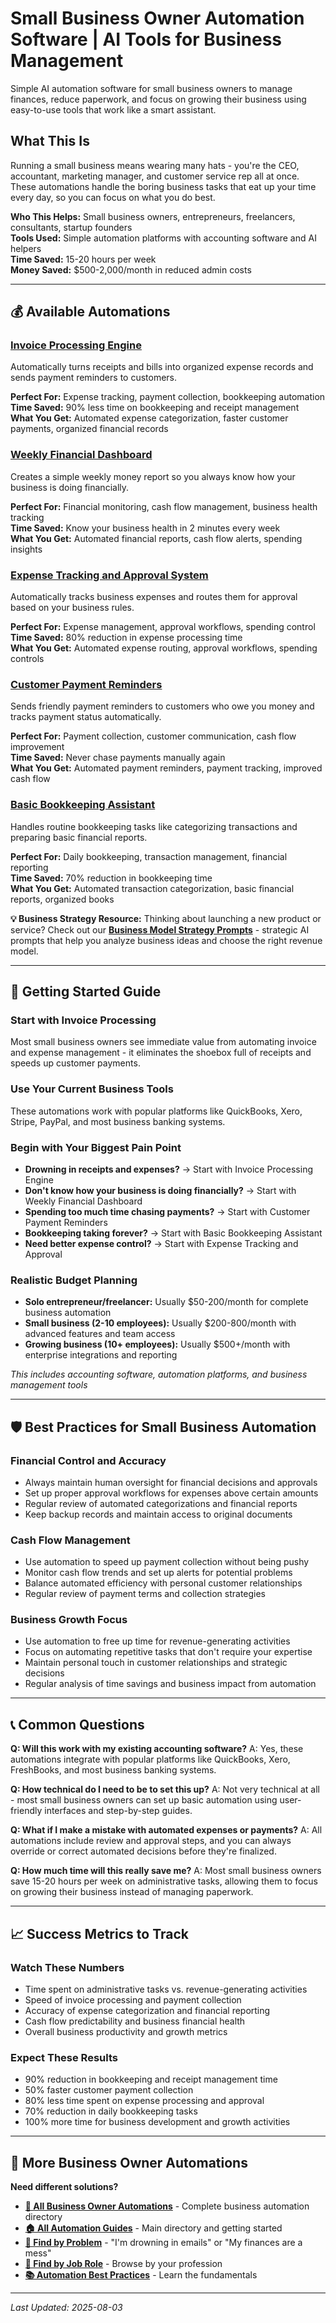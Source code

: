 # Small Business Owner Automation Software | AI Tools for Business Management

<!-- SEO Meta Description: Small business owner automation software to manage finances, reduce paperwork, and grow your business. Save 20 hours per week with AI-powered business management tools. -->

<!-- Target Keywords: small business automation, business owner software, financial automation, business management tools, entrepreneur automation -->

Simple AI automation software for small business owners to manage finances, reduce paperwork, and focus on growing their business using easy-to-use tools that work like a smart assistant.

## What This Is

Running a small business means wearing many hats - you're the CEO, accountant, marketing manager, and customer service rep all at once. These automations handle the boring business tasks that eat up your time every day, so you can focus on what you do best.

**Who This Helps:** Small business owners, entrepreneurs, freelancers, consultants, startup founders  
**Tools Used:** Simple automation platforms with accounting software and AI helpers  
**Time Saved:** 15-20 hours per week  
**Money Saved:** $500-2,000/month in reduced admin costs  

---

## 💰 Available Automations

### [Invoice Processing Engine](Invoice%20Processing%20Engine.md)
Automatically turns receipts and bills into organized expense records and sends payment reminders to customers.

**Perfect For:** Expense tracking, payment collection, bookkeeping automation  
**Time Saved:** 90% less time on bookkeeping and receipt management  
**What You Get:** Automated expense categorization, faster customer payments, organized financial records

### [Weekly Financial Dashboard](Weekly%20Financial%20Dashboard.md)
Creates a simple weekly money report so you always know how your business is doing financially.

**Perfect For:** Financial monitoring, cash flow management, business health tracking  
**Time Saved:** Know your business health in 2 minutes every week  
**What You Get:** Automated financial reports, cash flow alerts, spending insights

### [Expense Tracking and Approval System](Expense%20Tracking%20and%20Approval%20System.md)
Automatically tracks business expenses and routes them for approval based on your business rules.

**Perfect For:** Expense management, approval workflows, spending control  
**Time Saved:** 80% reduction in expense processing time  
**What You Get:** Automated expense routing, approval workflows, spending controls

### [Customer Payment Reminders](Customer%20Payment%20Reminders.md)
Sends friendly payment reminders to customers who owe you money and tracks payment status automatically.

**Perfect For:** Payment collection, customer communication, cash flow improvement  
**Time Saved:** Never chase payments manually again  
**What You Get:** Automated payment reminders, payment tracking, improved cash flow

### [Basic Bookkeeping Assistant](Basic%20Bookkeeping%20Assistant.md)
Handles routine bookkeeping tasks like categorizing transactions and preparing basic financial reports.

**Perfect For:** Daily bookkeeping, transaction management, financial reporting  
**Time Saved:** 70% reduction in bookkeeping time  
**What You Get:** Automated transaction categorization, basic financial reports, organized books

**💡 Business Strategy Resource:** Thinking about launching a new product or service? Check out our **[Business Model Strategy Prompts](../../Product%20Management/Product%20Manager/Business%20Model%20Strategy%20Prompts.md)** - strategic AI prompts that help you analyze business ideas and choose the right revenue model.

---

## 🎯 Getting Started Guide

### Start with Invoice Processing
Most small business owners see immediate value from automating invoice and expense management - it eliminates the shoebox full of receipts and speeds up customer payments.

### Use Your Current Business Tools
These automations work with popular platforms like QuickBooks, Xero, Stripe, PayPal, and most business banking systems.

### Begin with Your Biggest Pain Point
- **Drowning in receipts and expenses?** → Start with Invoice Processing Engine
- **Don't know how your business is doing financially?** → Start with Weekly Financial Dashboard
- **Spending too much time chasing payments?** → Start with Customer Payment Reminders
- **Bookkeeping taking forever?** → Start with Basic Bookkeeping Assistant
- **Need better expense control?** → Start with Expense Tracking and Approval

### Realistic Budget Planning
- **Solo entrepreneur/freelancer:** Usually $50-200/month for complete business automation
- **Small business (2-10 employees):** Usually $200-800/month with advanced features and team access
- **Growing business (10+ employees):** Usually $500+/month with enterprise integrations and reporting

*This includes accounting software, automation platforms, and business management tools*

---

## 🛡️ Best Practices for Small Business Automation

### Financial Control and Accuracy
- Always maintain human oversight for financial decisions and approvals
- Set up proper approval workflows for expenses above certain amounts
- Regular review of automated categorizations and financial reports
- Keep backup records and maintain access to original documents

### Cash Flow Management
- Use automation to speed up payment collection without being pushy
- Monitor cash flow trends and set up alerts for potential problems
- Balance automated efficiency with personal customer relationships
- Regular review of payment terms and collection strategies

### Business Growth Focus
- Use automation to free up time for revenue-generating activities
- Focus on automating repetitive tasks that don't require your expertise
- Maintain personal touch in customer relationships and strategic decisions
- Regular analysis of time savings and business impact from automation

---

## 📞 Common Questions

**Q: Will this work with my existing accounting software?**
A: Yes, these automations integrate with popular platforms like QuickBooks, Xero, FreshBooks, and most business banking systems.

**Q: How technical do I need to be to set this up?**
A: Not very technical at all - most small business owners can set up basic automation using user-friendly interfaces and step-by-step guides.

**Q: What if I make a mistake with automated expenses or payments?**
A: All automations include review and approval steps, and you can always override or correct automated decisions before they're finalized.

**Q: How much time will this really save me?**
A: Most small business owners save 15-20 hours per week on administrative tasks, allowing them to focus on growing their business instead of managing paperwork.

---

## 📈 Success Metrics to Track

### Watch These Numbers
- Time spent on administrative tasks vs. revenue-generating activities
- Speed of invoice processing and payment collection
- Accuracy of expense categorization and financial reporting
- Cash flow predictability and business financial health
- Overall business productivity and growth metrics

### Expect These Results
- 90% reduction in bookkeeping and receipt management time
- 50% faster customer payment collection
- 80% less time spent on expense processing and approval
- 70% reduction in daily bookkeeping tasks
- 100% more time for business development and growth activities

---

## 🔗 More Business Owner Automations

**Need different solutions?**
- **[🏢 All Business Owner Automations](../Business%20Owner%20Overview.md)** - Complete business automation directory
- **[🏠 All Automation Guides](../../../AI%20Automations%20Guide.md)** - Main directory and getting started
- **[🎯 Find by Problem](../../../Automation%20Workflows%20by%20Problem.md)** - "I'm drowning in emails" or "My finances are a mess"
- **[👔 Find by Job Role](../../../Automation%20Workflows%20by%20Job%20Role.md)** - Browse by your profession
- **[📚 Automation Best Practices](../../../Automation%20Best%20Practices.md)** - Learn the fundamentals

---

*Last Updated: 2025-08-03*